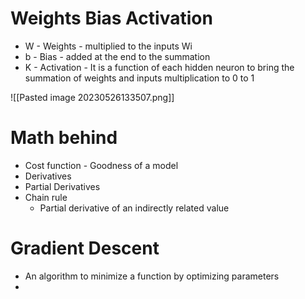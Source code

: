 # Weights Bias Activation

- W - Weights - multiplied to the inputs Wi
- b - Bias -  added at the end to the summation
- K - Activation - It is a function of each hidden neuron to bring the summation of weights and inputs multiplication to 0 to 1

![[Pasted image 20230526133507.png]]

# Math behind

- Cost function - Goodness of a model
- Derivatives
- Partial Derivatives
- Chain rule
	- Partial derivative of an indirectly related  value 


# Gradient Descent
-  An algorithm to minimize a function  by optimizing parameters
-  